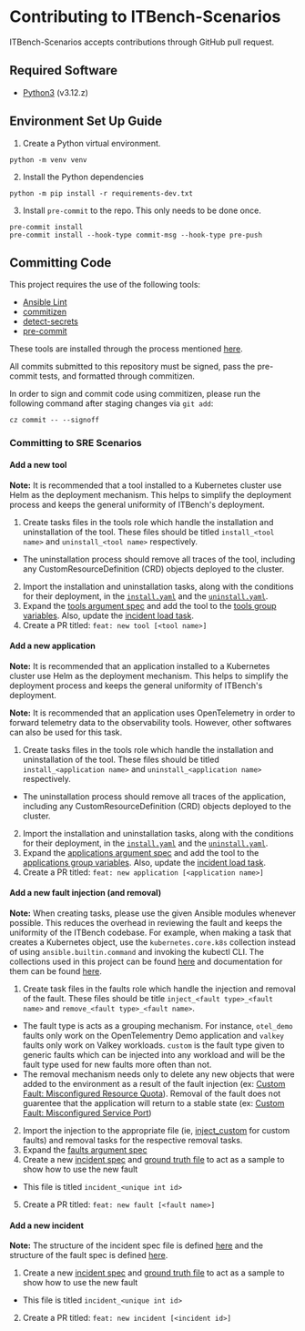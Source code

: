 # Contributing to ITBench-Scenarios

ITBench-Scenarios accepts contributions through GitHub pull request.

## Required Software

- [Python3](https://www.python.org/downloads/) (v3.12.z)

## Environment Set Up Guide

1. Create a Python virtual environment.

```shell
python -m venv venv
```

2. Install the Python dependencies

```shell
python -m pip install -r requirements-dev.txt
```

3. Install `pre-commit` to the repo. This only needs to be done once.

```shell
pre-commit install
pre-commit install --hook-type commit-msg --hook-type pre-push
```

## Committing Code

This project requires the use of the following tools:

- [Ansible Lint](https://github.com/ansible/ansible-lint)
- [commitizen](https://github.com/commitizen-tools/commitizen)
- [detect-secrets](https://github.com/Yelp/detect-secrets)
- [pre-commit](https://github.com/pre-commit/pre-commit)

These tools are installed through the process mentioned [here](#environment-set-up-guide).

All commits submitted to this repository must be signed, pass the pre-commit tests, and formatted through commitizen.

In order to sign and commit code using commitizen, please run the following command after staging changes via `git add`:

```shell
cz commit -- --signoff
```

### Committing to SRE Scenarios

#### Add a new tool

**Note:** It is recommended that a tool installed to a Kubernetes cluster use Helm as the deployment mechanism. This helps to simplify the deployment process and keeps the general uniformity of ITBench's deployment.

1. Create tasks files in the tools role which handle the installation and uninstallation of the tool. These files should be titled `install_<tool name>` and `uninstall_<tool name>` respectively.
  - The uninstallation process should remove all traces of the tool, including any CustomResourceDefinition (CRD) objects deployed to the cluster.
2. Import the installation and uninstallation tasks, along with the conditions for their deployment, in the [`install.yaml`](./roles/tools/tasks/install.yaml) and the [`uninstall.yaml`](./roles/tools/tasks/uninstall.yaml).
3. Expand the [tools argument spec](./roles/tools/meta/argument_specs.yaml) and add the tool to the [tools group variables](./group_vars/environment/tools.yaml.example). Also, update the [incident load task](./roles/incidents/tasks/load.yaml).
4. Create a PR titled: `feat: new tool [<tool name>]`

#### Add a new application

**Note:** It is recommended that an application installed to a Kubernetes cluster use Helm as the deployment mechanism. This helps to simplify the deployment process and keeps the general uniformity of ITBench's deployment.

**Note:** It is recommended that an application uses OpenTelemetry in order to forward telemetry data to the observability tools. However, other softwares can also be used for this task.

1. Create tasks files in the tools role which handle the installation and uninstallation of the tool. These files should be titled `install_<application name>` and `uninstall_<application name>` respectively.
  - The uninstallation process should remove all traces of the application, including any CustomResourceDefinition (CRD) objects deployed to the cluster.
2. Import the installation and uninstallation tasks, along with the conditions for their deployment, in the [`install.yaml`](./roles/applications/tasks/install.yaml) and the [`uninstall.yaml`](./roles/applications/tasks/uninstall.yaml).
3. Expand the [applications argument spec](./roles/applications/meta/argument_specs.yaml) and add the tool to the [applications group variables](./group_vars/environment/applications.yaml.example). Also, update the [incident load task](./roles/incidents/tasks/load.yaml).
4. Create a PR titled: `feat: new application [<application name>]`

#### Add a new fault injection (and removal)

**Note:** When creating tasks, please use the given Ansible modules whenever possible. This reduces the overhead in reviewing the fault and keeps the uniformity of the ITBench codebase. For example, when making a task that creates a Kubernetes object, use the `kubernetes.core.k8s` collection instead of using `ansible.builtin.command` and invoking the kubectl CLI. The collections used in this project can be found [here](./requirements.yaml) and documentation for them can be found [here](https://docs.ansible.com/ansible/latest/collections/index.html).

1. Create task files in the faults role which handle the injection and removal of the fault. These files should be title `inject_<fault type>_<fault name>` and `remove_<fault type>_<fault name>`.
  - The fault type is acts as a grouping mechanism. For instance, `otel_demo` faults only work on the OpenTelementry Demo application and `valkey` faults only work on Valkey workloads. `custom` is the fault type given to generic faults which can be injected into any workload and will be the fault type used for new faults more often than not.
  - The removal mechanism needs only to delete any new objects that were added to the environment as a result of the fault injection (ex: [Custom Fault: Misconfigured Resource Quota](./roles/faults/tasks/remove_custom_misconfigured_resource_quota.yaml)). Removal of the fault does not guarentee that the application will return to a stable state (ex: [Custom Fault: Misconfigured Service Port](./roles/faults/tasks/remove_custom_misconfigured_service_port.yaml))
2. Import the injection to the appropriate file (ie, [inject_custom](./roles/faults/tasks/inject_custom.yaml) for custom faults) and removal tasks for the respective removal tasks.
3. Expand the [faults argument spec](./roles/faults/meta/argument_specs.yaml)
4. Create a new [incident spec](./roles/incidents/files/specs/) and [ground truth file](./roles/incidents/files/ground_truths/) to act as a sample to show how to use the new fault
  - This file is titled `incident_<unique int id>`
5. Create a PR titled: `feat: new fault [<fault name>]`

#### Add a new incident

**Note:** The structure of the incident spec file is defined [here](./roles/incidents/meta/argument_specs.yaml) and the structure of the fault spec is defined [here](./roles/faults/meta/argument_specs.yaml).

1. Create a new [incident spec](./roles/incidents/files/specs/) and [ground truth file](./roles/incidents/files/ground_truths/) to act as a sample to show how to use the new fault
  - This file is titled `incident_<unique int id>`
2. Create a PR titled: `feat: new incident [<incident id>]`
